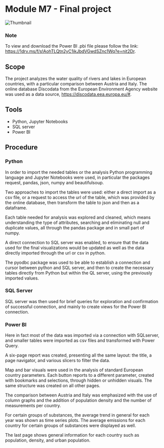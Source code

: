 # Module M7 - Final project

![Thumbnail](https://github.com/ElisabettaDeVitoFrancesco/DAPT0123_EpicodeSchool/assets/26467328/379a4914-6d53-4b40-99dd-634fd7b1a9dd)


### Note
To view and download the Power BI .pbi file please follow the link: https://1drv.ms/f/s!AohTLQtn2yC1ikJbdVGwdSZnc1Wq?e=nit2Dr.

## Scope
The project analyzes the water quality of rivers and lakes in European countries, with a particular comparison between Austria and Italy.
The online database Discodata from the European Environment Agency website was used as a data source, https://discodata.eea.europa.eu/#.

## Tools
- Python, Jupyter Notebooks
- SQL server
- Power BI

## Procedure
### Python
In order to import the needed tables or the analysis Python programming language and Jupyter Notebooks were used, in particular the packages request, pandas, json, numpy and beautifulsoup.

Two approaches to import the tables were used: either a direct import as a csv file, or a request to access the url of the table, which was provided by the online database, then transform the table to json and then as a dataframe.

Each table needed for analysis was explored and cleaned, which means understanding the type of attributes, searching and eliminating null and duplicate values, all through the pandas package and in small part of numpy.

A direct connection to SQL server was enabled, to ensure that the data used for the final visualizations would be updated as well as the data directly imported through the url or csv in python.

The pyodbc package was used to be able to establish a connection and cursor between python and SQL server, and then to create the necessary tables directly from Python but within the QL server, using the previously imported values.


### SQL Server

SQL server was then used for brief queries for exploration and confirmation of successful connection, and mainly to create views for the Power BI connection.

### Power BI

Here in fact most of the data was imported via a connection with SQLserver, and smaller tables were imported as csv files and transformed with Power Query.

A six-page report was created, presenting all the same layout: the title, a page navigator, and various slicers to filter the data.

Map and bar visuals were used in the analysis of standard European country parameters. Each button reports to a different parameter, created with bookmarks and selections, through hidden or unhidden visuals.
The same structure was created on all other pages.

The comparison between Austria and Italy was emphasized with the use of column graphs and the addition of population density and the number of measurements per country. 

For certain groups of substances, the average trend in general for each year was shown as time series plots. The average emissions for each country for certain groups of substances were displayed as well.

The last page shows general information for each country such as population, density, and urban population.
